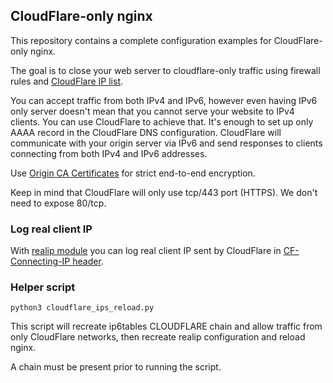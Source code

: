 ##  CloudFlare-only nginx

This repository contains a complete configuration examples for CloudFlare-only nginx.

The goal is to close your web server to cloudflare-only traffic using firewall rules and [CloudFlare IP list](https://www.cloudflare.com/ips/).

You can accept traffic from both IPv4 and IPv6, however even having IPv6 only server doesn't mean that you cannot serve your website to IPv4 clients. You can use CloudFlare to achieve that. It's enough to set up only AAAA record in the CloudFlare DNS configuration. CloudFlare will communicate with your origin server via IPv6 and send responses to clients connecting from both IPv4 and IPv6 addresses.

Use [Origin CA Certificates](https://developers.cloudflare.com/ssl/origin-configuration/origin-ca/) for strict end-to-end encryption.

Keep in mind that CloudFlare will only use tcp/443 port (HTTPS). We don't need to expose 80/tcp.

### Log real client IP

With [realip module](https://nginx.org/en/docs/http/ngx_http_realip_module.html) you can log real client IP sent by CloudFlare in [CF-Connecting-IP header](https://developers.cloudflare.com/support/troubleshooting/restoring-visitor-ips/restoring-original-visitor-ips/).

### Helper script

```
python3 cloudflare_ips_reload.py
```

This script will recreate ip6tables CLOUDFLARE chain and allow traffic from only CloudFlare networks, then recreate realip configuration and reload nginx.

A chain must be present prior to running the script.
